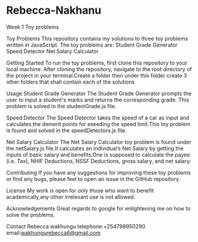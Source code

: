 # Rebecca-Nakhanu
Week 1 Toy problems

Toy Problems
This repository contains my solutions to three toy problems written in JavaScript. The toy problems are:
Student Grade Generator
Speed Detector
Net Salary Calculator

Getting Started
To run the toy problems, first clone this repository to your local machine:
After cloning the repository, navigate to the root directory of the project in your terminal.Create a folder then under this folder create 3 other folders that shall contain each of the solutions

Usage
Student Grade Generator
The Student Grade Generator prompts the user to input a student's marks and returns the corresponding grade. This problem is solved in the studentGrade.js file.

Speed Detector
The Speed Detector takes the speed of a car as input and calculates the demerit points for exeeding the speed limit.This toy problem is found and solved in the speedDetectors.js file.

Net Salary Calculator
The Net Salary Calculator toy  problem is found under the netSalary.js file.It calculates an individual’s Net Salary by getting the inputs of basic salary and benefits.One is supposed to calculate the payee (i.e. Tax), NHIF Deductions, NSSF Deductions, gross salary, and net salary.

Contributing
If you have any suggestions for improving these toy problems or find any bugs, please feel to open an issue in the GitHub repository.

License
My work is open for only those who want to benefit academically,any other irrelevant use is not allowed.

Acknowledgements
Great regards to google for enlightening me on how to solve the problems.

Contact
Rebecca wakhungu
telephone:+254799950290
email:wakhungurebecca6@gmail.com



